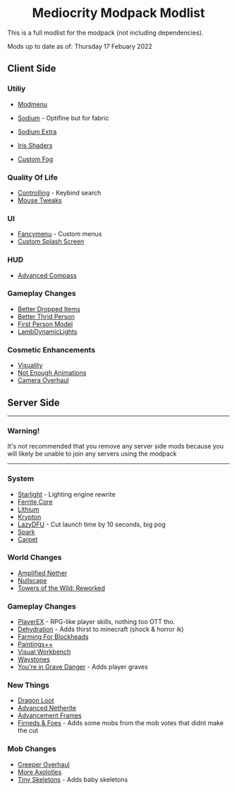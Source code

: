 <h1 align=center> Mediocrity Modpack Modlist </h1> 

This is a full modlist for the modpack (not including dependencies).

Mods up to date as of: Thursday 17 Febuary 2022

## Client Side

### Utiliy

- [Modmenu](https://www.curseforge.com/minecraft/mc-mods/modmenu)
- [Sodium](https://www.curseforge.com/minecraft/mc-mods/sodium) - Optifine but for fabric
- [Sodium Extra](https://www.curseforge.com/minecraft/mc-mods/sodium-extra)
- [Iris Shaders](https://www.curseforge.com/minecraft/mc-mods/irisshaders)

- [Custom Fog](https://www.curseforge.com/minecraft/mc-mods/custom-fog)

### Quality Of Life

- [Controlling](https://www.curseforge.com/minecraft/mc-mods/controlling) - Keybind search
- [Mouse Tweaks](https://www.curseforge.com/minecraft/mc-mods/mouse-tweaks)

### UI

- [Fancymenu](https://www.curseforge.com/minecraft/mc-mods/fancymenu-forge) - Custom menus
- [Custom Splash Screen](https://www.curseforge.com/minecraft/mc-mods/custom-splash-screen)

### HUD

- [Advanced Compass](https://www.curseforge.com/minecraft/mc-mods/advanced-compass)

### Gameplay Changes

- [Better Dropped Items](https://www.curseforge.com/minecraft/mc-mods/better-dropped-items)
- [Better Thrid Person](https://www.curseforge.com/minecraft/mc-mods/better-third-person)
- [First Person Model](https://www.curseforge.com/minecraft/mc-mods/first-person-model/files)
- [LambDynamicLights](https://www.curseforge.com/minecraft/mc-mods/lambdynamiclights)

### Cosmetic Enhancements

- [Visuality](https://www.curseforge.com/minecraft/mc-mods/visuality)
- [Not Enough Animations](https://www.curseforge.com/minecraft/mc-mods/not-enough-animations)
- [Camera Overhaul](https://www.curseforge.com/minecraft/mc-mods/cameraoverhaul)


## Server Side
___
### Warning!
It's not recommended that you remove any server side mods because you will likely be unable to join any servers using the modpack
___

### System

- [Starlight](https://www.curseforge.com/minecraft/mc-mods/starlight/download/3554912) - Lighting engine rewrite
- [Ferrite Core](https://www.curseforge.com/minecraft/mc-mods/ferritecore-fabric)
- [Lithium](https://www.curseforge.com/minecraft/mc-mods/lithium/files/all)
- [Krypton](https://www.curseforge.com/minecraft/mc-mods/krypton)
- [LazyDFU](https://modrinth.com/mod/lazydfu) - Cut launch time by 10 seconds, big pog
- [Spark](https://spark.lucko.me/)
- [Carpet](https://www.curseforge.com/minecraft/mc-mods/carpet/files/all)

### World Changes

- [Amplified Nether](https://www.curseforge.com/minecraft/mc-mods/amplified-nether)
- [Nullscape](https://www.curseforge.com/minecraft/mc-mods/nullscape-end-reborn)
- [Towers of the Wild: Reworked](https://www.curseforge.com/minecraft/mc-mods/towers-of-the-wild-reworked)

### Gameplay Changes

- [PlayerEX](https://www.curseforge.com/minecraft/mc-mods/playerex) - RPG-like player skills, nothing too OTT tho.
- [Dehydration](https://www.curseforge.com/minecraft/mc-mods/dehydration) - Adds thirst to minecraft (shock & horror ik)
- [Farming For Blockheads](https://www.curseforge.com/minecraft/mc-mods/farming-for-blockheads)
- [Paintings++](https://www.curseforge.com/minecraft/mc-mods/paintings/)
- [Visual Workbench](https://www.curseforge.com/minecraft/mc-mods/visual-workbench-fabric)
- [Waystones](https://www.curseforge.com/minecraft/mc-mods/waystones-fabric)
- [You're in Grave Danger](https://www.curseforge.com/minecraft/mc-mods/youre-in-grave-danger?page=2) - Adds player graves

### New Things

- [Dragon Loot](https://www.curseforge.com/minecraft/mc-mods/dragonloot)
- [Advanced Netherite](https://www.curseforge.com/minecraft/mc-mods/advanced-netherite-fabric)
- [Advancement Frames](https://www.curseforge.com/minecraft/mc-mods/advancement-frames)
- [Firneds & Foes](https://www.curseforge.com/minecraft/mc-mods/friends-and-foes) - Adds some mobs from the mob votes that didnt make the cut

### Mob Changes

- [Creeper Overhaul](https://www.curseforge.com/minecraft/mc-mods/creeper-overhaul)
- [More Axolotles](https://www.curseforge.com/minecraft/mc-mods/more-axolotls)
- [Tiny Skeletons](https://www.curseforge.com/minecraft/mc-mods/tiny-skeletons-fabric) - Adds baby skeletons